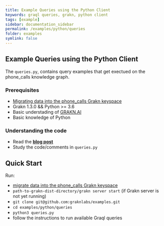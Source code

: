 ```yaml
---
title: Example Queries using the Python Client
keywords: graql queries, grakn, python client
tags: [example]
sidebar: documentation_sidebar
permalink: /examples/python/queries
folder: examples
symlink: false
---
```


## Example Queries using the Python Client

The `queries.py`, contains query examples that get exectued on the phone_calls knowledge graph.

### Prerequisites

- [Migrating data into the phone_calls Grakn keyspace](https://github.com/graknlabs/examples/tree/master/python/migration)
- Grakn 1.3.0 && Python >= 3.6
- Basic understading of [GRAKN.AI](http://dev.grakn.ai/docs)
- Basic knowledge of Python

### Understanding the code

- Read the **[blog post](https://medium.com/@soroush_26094/grakn-python-client-migrating-csv-json-and-xml-data-into-grakn-4af10788f4ae)**
- Study the code/comments in `queries.py`

## Quick Start

Run:

- [migrate data into the phone_calls Grakn keyspace](https://github.com/graknlabs/examples/tree/master/python/migration)
- `path-to-grakn-dist-directory/grakn server start` (if Grakn server is not yet running)
- `git clone git@github.com:graknlabs/examples.git`
- `cd examples/python/queries`
- `python3 queries.py`
- follow the instructions to run available Graql queries
